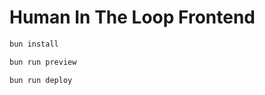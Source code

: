 # Human In The Loop Frontend

```bash
bun install
```

```bash
bun run preview
```

```bash
bun run deploy
```